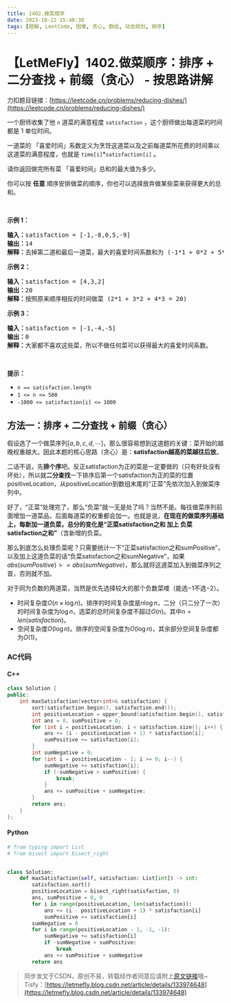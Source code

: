```yaml
---
title: 1402.做菜顺序
date: 2023-10-22 15:48:30
tags: [题解, LeetCode, 困难, 贪心, 数组, 动态规划, 排序]
---
```


# 【LetMeFly】1402.做菜顺序：排序 + 二分查找 + 前缀（贪心） - 按思路讲解

力扣题目链接：[https://leetcode.cn/problems/reducing-dishes/](https://leetcode.cn/problems/reducing-dishes/)

<p>一个厨师收集了他&nbsp;<code>n</code>&nbsp;道菜的满意程度&nbsp;<code>satisfaction</code>&nbsp;，这个厨师做出每道菜的时间都是 1 单位时间。</p>

<p>一道菜的 「喜爱时间」系数定义为烹饪这道菜以及之前每道菜所花费的时间乘以这道菜的满意程度，也就是&nbsp;<code>time[i]</code>*<code>satisfaction[i]</code>&nbsp;。</p>

<p>请你返回做完所有菜 「喜爱时间」总和的最大值为多少。</p>

<p>你可以按&nbsp;<strong>任意</strong>&nbsp;顺序安排做菜的顺序，你也可以选择放弃做某些菜来获得更大的总和。</p>

<p>&nbsp;</p>

<p><strong>示例 1：</strong></p>

<pre>
<strong>输入：</strong>satisfaction = [-1,-8,0,5,-9]
<strong>输出：</strong>14
<strong>解释：</strong>去掉第二道和最后一道菜，最大的喜爱时间系数和为 (-1*1 + 0*2 + 5*3 = 14) 。每道菜都需要花费 1 单位时间完成。</pre>

<p><strong>示例 2：</strong></p>

<pre>
<strong>输入：</strong>satisfaction = [4,3,2]
<strong>输出：</strong>20
<strong>解释：</strong>按照原来顺序相反的时间做菜 (2*1 + 3*2 + 4*3 = 20)
</pre>

<p><strong>示例 3：</strong></p>

<pre>
<strong>输入：</strong>satisfaction = [-1,-4,-5]
<strong>输出：</strong>0
<strong>解释：</strong>大家都不喜欢这些菜，所以不做任何菜可以获得最大的喜爱时间系数。
</pre>

<p>&nbsp;</p>

<p><strong>提示：</strong></p>

<ul>
	<li><code>n == satisfaction.length</code></li>
	<li><code>1 &lt;= n &lt;= 500</code></li>
	<li><code>-1000 &lt;= satisfaction[i] &lt;= 1000</code></li>
</ul>


    
## 方法一：排序 + 二分查找 + 前缀（贪心）

假设选了一个做菜序列$[a,b,c,d,\cdots]$，那么很容易想到这道题的关键：菜开始的越晚权重越大。因此本题的核心思路（贪心）是：**satisfaction越高的菜越往后放**。

二话不说，先**排个序**吧。反正satisfaction为正的菜是一定要做的（只有好处没有坏处），所以就**二分查找**一下排序后第一个satisfaction为正的菜的位置positiveLocation，从positiveLocation到数组末尾的“正菜”先依次加入到做菜序列中。

好了，“正菜”处理完了，那么“负菜”就一无是处了吗？当然不是。每往做菜序列前面增加一道菜品，后面每道菜的权重都会加一。也就是说，**在现在的做菜序列基础上，每新加一道负菜，总分的变化是“正菜satisfaction之和 加上 负菜satisfaction之和”**（含新增的负菜。

那么到底怎么处理负菜呢？只需要统计一下“正菜satisfaction之和sumPositive”，以及加上这道负菜的话“负菜satisfaction之和sumNegative”，如果$abs(sumPositive) >= abs(sumNegative)$，那么就将这道菜加入到做菜序列之首，否则就不加。

对于同为负数的两道菜，当然是优先选择较大的那个负数菜喽（能选$-1$不选$-2$）。

+ 时间复杂度$O(n\times \log n)$。排序的时间复杂度是$n\log n$，二分（只二分了一次）的时间复杂度为$\log n$，选菜的总时间复杂度不超过$O(n)$。其中$n=len(satisfaction)$。
+ 空间复杂度$O(\log n)$。排序的空间复杂度为$O(\log n)$，其余部分空间复杂度都为$O(1)$。

### AC代码

#### C++

```cpp
class Solution {
public:
    int maxSatisfaction(vector<int>& satisfaction) {
        sort(satisfaction.begin(), satisfaction.end());
        int positiveLocation = upper_bound(satisfaction.begin(), satisfaction.end(), 0) - satisfaction.begin();
        int ans = 0, sumPositive = 0;
        for (int i = positiveLocation; i < satisfaction.size(); i++) {
            ans += (i - positiveLocation + 1) * satisfaction[i];
            sumPositive += satisfaction[i];
        }
        int sumNegative = 0;
        for (int i = positiveLocation - 1; i >= 0; i--) {
            sumNegative += satisfaction[i];
            if (-sumNegative > sumPositive) {
                break;
            }
            ans += sumPositive + sumNegative;
        }
        return ans;
    }
};
```

#### Python

```python
# from typing import List
# from bisect import bisect_right


class Solution:
    def maxSatisfaction(self, satisfaction: List[int]) -> int:
        satisfaction.sort()
        positiveLocation = bisect_right(satisfaction, 0)
        ans, sumPositive = 0, 0
        for i in range(positiveLocation, len(satisfaction)):
            ans += (i - positiveLocation + 1) * satisfaction[i]
            sumPositive += satisfaction[i]
        sumNegative = 0
        for i in range(positiveLocation - 1, -1, -1):
            sumNegative += satisfaction[i]
            if -sumNegative > sumPositive:
                break
            ans += sumPositive + sumNegative
        return ans

```

> 同步发文于CSDN，原创不易，转载经作者同意后请附上[原文链接](https://blog.tisfy.eu.org/2023/10/22/LeetCode%201402.%E5%81%9A%E8%8F%9C%E9%A1%BA%E5%BA%8F/)哦~
> Tisfy：[https://letmefly.blog.csdn.net/article/details/133974648](https://letmefly.blog.csdn.net/article/details/133974648)
